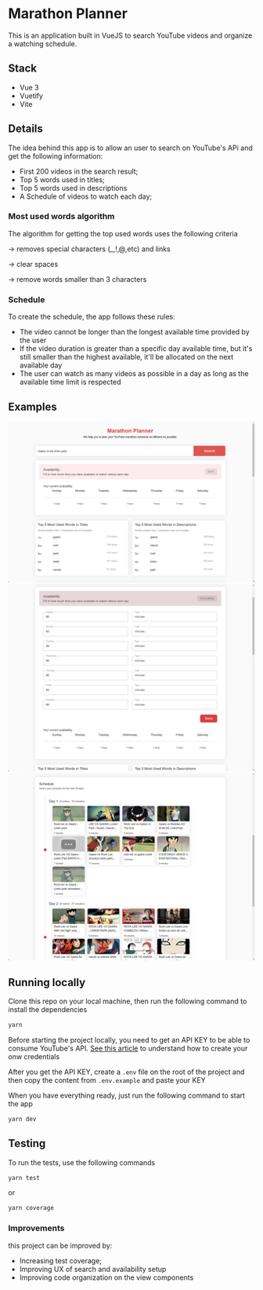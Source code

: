 # Marathon Planner

This is an application built in VueJS to search YouTube videos and organize a watching schedule.

## Stack

- Vue 3
- Vuetify
- Vite

## Details

The idea behind this app is to allow an user to search on YouTube's APi and get the following information:

- First 200 videos in the search result;
- Top 5 words used in titles;
- Top 5 words used in descriptions
- A Schedule of videos to watch each day;

### Most used words algorithm

The algorithm for getting the top used words uses the following criteria

-> removes special characters (\_,!,@,etc) and links

-> clear spaces

-> remove words smaller than 3 characters

### Schedule

To create the schedule, the app follows these rules:

- The video cannot be longer than the longest available time provided by the user
- If the video duration is greater than a specific day available time, but it's still smaller than the highest available, it'll be allocated on the next available day
- The user can watch as many videos as possible in a day as long as the available time limit is respected

## Examples

![Searching for youtube videos](/docs/images/search-with-results.png "Search")
![User availability](/docs/images/availability-form.png "Availability")
![Watching schedule](/docs/images/schedule.png "Schedule")

## Running locally

Clone this repo on your local machine, then run the following command to install the dependencies

```bash
yarn
```

Before starting the project locally, you need to get an API KEY to be able to consume YouTube's API. [See this article](https://developers.google.com/youtube/registering_an_application) to understand how to create your onw credentials

After you get the API KEY, create a `.env` file on the root of the project and then copy the content from `.env.example` and paste your KEY

When you have everything ready, just run the following command to start the app

```bash
yarn dev
```

## Testing

To run the tests, use the following commands

```bash
yarn test
```

or

```bash
yarn coverage
```

### Improvements

this project can be improved by:

- Increasing test coverage;
- Improving UX of search and availability setup
- Improving code organization on the view components
